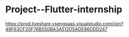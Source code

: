 # Project--Flutter-internship
https://prod.liveshare.vsengsaas.visualstudio.com/join?49F63CF20F76B550BA3A512D5ADE86DDD247
